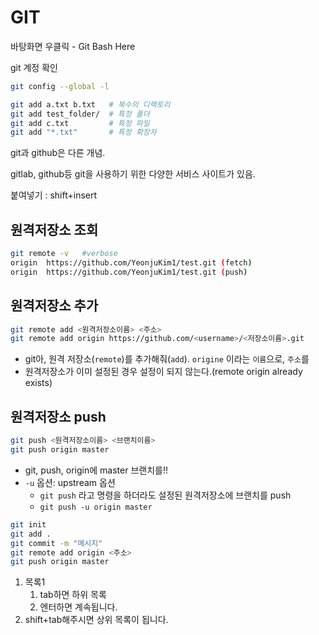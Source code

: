 # GIT



바탕화면 우클릭 - Git Bash Here 

git 계정 확인

```bash
git config --global -l
```



```bash
git add a.txt b.txt   # 복수의 디렉토리
git add test_folder/  # 특정 폴더
git add c.txt         # 특정 파일
git add "*.txt"       # 특정 확장자
```



git과 github은 다른 개념. 

gitlab, github등 git을 사용하기 위한 다양한 서비스 사이트가 있음.



붙여넣기 : shift+insert

## 원격저장소 조회

```bash
git remote -v   #verbose
origin  https://github.com/YeonjuKim1/test.git (fetch)
origin  https://github.com/YeonjuKim1/test.git (push)
```





## 원격저장소 추가

```bash
git remote add <원격저장소이름> <주소>
git remote add origin https://github.com/<username>/<저장소이름>.git
```

- git아, 원격 저장소(`remote`)를 추가해줘(`add`). `origine` 이라는 `이름`으로, `주소`를
- 원격저장소가 이미 설정된 경우 설정이 되지 않는다.(remote origin already exists)



## 원격저장소 push

```bash
git push <원격저장소이름> <브랜치이름>
git push origin master
```

- git, push, origin에 master 브랜치를!!
- `-u` 옵션: upstream 옵션
  - `git push` 라고 명령을 하더라도 설정된 원격저장소에 브랜치를 push
  - `git push -u origin master`



```bash
git init
git add .
git commit -m "메시지"
git remote add origin <주소>
git push origin master
```



1. 목록1
   1. tab하면 하위 목록
   2. 엔터하면 계속됩니다.
2. shift+tab해주시면 상위 목록이 됩니다.

```bash
```

